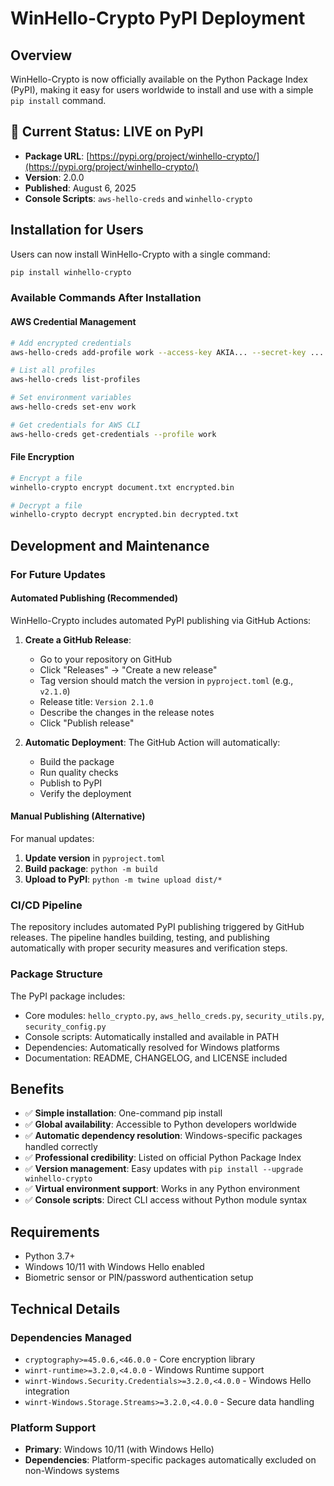 # WinHello-Crypto PyPI Deployment

## Overview

WinHello-Crypto is now officially available on the Python Package Index (PyPI), making it easy for users worldwide to install and use with a simple `pip install` command.

## 🎉 Current Status: LIVE on PyPI

- **Package URL**: [https://pypi.org/project/winhello-crypto/](https://pypi.org/project/winhello-crypto/)
- **Version**: 2.0.0
- **Published**: August 6, 2025
- **Console Scripts**: `aws-hello-creds` and `winhello-crypto`

## Installation for Users

Users can now install WinHello-Crypto with a single command:

```bash
pip install winhello-crypto
```

### Available Commands After Installation

#### AWS Credential Management

```bash
# Add encrypted credentials
aws-hello-creds add-profile work --access-key AKIA... --secret-key ...

# List all profiles
aws-hello-creds list-profiles

# Set environment variables
aws-hello-creds set-env work

# Get credentials for AWS CLI
aws-hello-creds get-credentials --profile work
```

#### File Encryption

```bash
# Encrypt a file
winhello-crypto encrypt document.txt encrypted.bin

# Decrypt a file
winhello-crypto decrypt encrypted.bin decrypted.txt
```

## Development and Maintenance

### For Future Updates

#### Automated Publishing (Recommended)

WinHello-Crypto includes automated PyPI publishing via GitHub Actions:

1. **Create a GitHub Release**:
   - Go to your repository on GitHub
   - Click "Releases" → "Create a new release"
   - Tag version should match the version in `pyproject.toml` (e.g., `v2.1.0`)
   - Release title: `Version 2.1.0`
   - Describe the changes in the release notes
   - Click "Publish release"

2. **Automatic Deployment**: The GitHub Action will automatically:
   - Build the package
   - Run quality checks
   - Publish to PyPI
   - Verify the deployment

#### Manual Publishing (Alternative)

For manual updates:

1. **Update version** in `pyproject.toml`
2. **Build package**: `python -m build`
3. **Upload to PyPI**: `python -m twine upload dist/*`

### CI/CD Pipeline

The repository includes automated PyPI publishing triggered by GitHub releases. The pipeline handles building, testing, and publishing automatically with proper security measures and verification steps.

### Package Structure

The PyPI package includes:

- Core modules: `hello_crypto.py`, `aws_hello_creds.py`, `security_utils.py`, `security_config.py`
- Console scripts: Automatically installed and available in PATH
- Dependencies: Automatically resolved for Windows platforms
- Documentation: README, CHANGELOG, and LICENSE included

## Benefits

- ✅ **Simple installation**: One-command pip install
- ✅ **Global availability**: Accessible to Python developers worldwide
- ✅ **Automatic dependency resolution**: Windows-specific packages handled correctly
- ✅ **Professional credibility**: Listed on official Python Package Index
- ✅ **Version management**: Easy updates with `pip install --upgrade winhello-crypto`
- ✅ **Virtual environment support**: Works in any Python environment
- ✅ **Console scripts**: Direct CLI access without Python module syntax

## Requirements

- Python 3.7+
- Windows 10/11 with Windows Hello enabled
- Biometric sensor or PIN/password authentication setup

## Technical Details

### Dependencies Managed

- `cryptography>=45.0.6,<46.0.0` - Core encryption library
- `winrt-runtime>=3.2.0,<4.0.0` - Windows Runtime support
- `winrt-Windows.Security.Credentials>=3.2.0,<4.0.0` - Windows Hello integration
- `winrt-Windows.Storage.Streams>=3.2.0,<4.0.0` - Secure data handling

### Platform Support

- **Primary**: Windows 10/11 (with Windows Hello)
- **Dependencies**: Platform-specific packages automatically excluded on non-Windows systems
